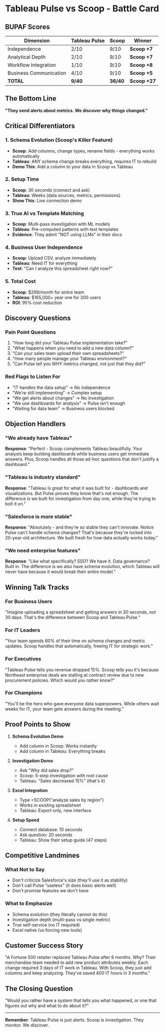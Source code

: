 # Tableau Pulse vs Scoop - Battle Card

## BUPAF Scores
| Dimension | Tableau Pulse | Scoop | Winner |
|-----------|---------------|-------|---------|
| Independence | 2/10 | 9/10 | **Scoop +7** |
| Analytical Depth | 2/10 | 9/10 | **Scoop +7** |
| Workflow Integration | 1/10 | 9/10 | **Scoop +8** |
| Business Communication | 4/10 | 9/10 | **Scoop +5** |
| **TOTAL** | **9/40** | **36/40** | **Scoop +27** |

## The Bottom Line
**"They send alerts about metrics. We discover why things changed."**

## Critical Differentiators

### 1. Schema Evolution (Scoop's Killer Feature)
- **Scoop**: Add columns, change types, rename fields - everything works automatically
- **Tableau**: ANY schema change breaks everything, requires IT to rebuild
- **Demo This**: Add a column to your data in Scoop vs Tableau

### 2. Setup Time
- **Scoop**: 30 seconds (connect and ask)
- **Tableau**: Weeks (data sources, metrics, permissions)
- **Show This**: Live connection demo

### 3. True AI vs Template Matching
- **Scoop**: Multi-pass investigation with ML models
- **Tableau**: Pre-computed patterns with text templates
- **Evidence**: They admit "NOT using LLMs" in their docs

### 4. Business User Independence
- **Scoop**: Upload CSV, analyze immediately
- **Tableau**: Need IT for everything
- **Test**: "Can I analyze this spreadsheet right now?"

### 5. Total Cost
- **Scoop**: $299/month for entire team
- **Tableau**: $165,000+ year one for 200 users
- **ROI**: 95% cost reduction

## Discovery Questions

### Pain Point Questions
1. "How long did your Tableau Pulse implementation take?"
2. "What happens when you need to add a new data column?"
3. "Can your sales team upload their own spreadsheets?"
4. "How many people manage your Tableau environment?"
5. "Can Pulse tell you WHY metrics changed, not just that they did?"

### Red Flags to Listen For
- "IT handles the data setup" → No independence
- "We're still implementing" → Complex setup
- "We get alerts about changes" → No investigation
- "We use dashboards for analysis" → Pulse isn't enough
- "Waiting for data team" → Business users blocked

## Objection Handlers

### "We already have Tableau"
**Response**: "Perfect - Scoop complements Tableau beautifully. Your analysts keep building dashboards while business users get immediate answers. Plus, Scoop handles all those ad-hoc questions that don't justify a dashboard."

### "Tableau is industry standard"
**Response**: "Tableau is great for what it was built for - dashboards and visualizations. But Pulse proves they know that's not enough. The difference is we built for investigation from day one, while they're trying to bolt it on."

### "Salesforce is more stable"
**Response**: "Absolutely - and they're so stable they can't innovate. Notice Pulse can't handle schema changes? That's because they're locked into 20-year-old architecture. We built fresh for how data actually works today."

### "We need enterprise features"
**Response**: "Like what specifically? SSO? We have it. Data governance? Built in. The difference is we also have schema evolution, which Tableau will never have because it would break their entire model."

## Winning Talk Tracks

### For Business Users
"Imagine uploading a spreadsheet and getting answers in 30 seconds, not 30 days. That's the difference between Scoop and Tableau Pulse."

### For IT Leaders  
"Your team spends 60% of their time on schema changes and metric updates. Scoop handles that automatically, freeing IT for strategic work."

### For Executives
"Tableau Pulse tells you revenue dropped 15%. Scoop tells you it's because Northeast enterprise deals are stalling at contract review due to new procurement policies. Which would you rather know?"

### For Champions
"You'll be the hero who gave everyone data superpowers. While others wait weeks for IT, your team gets answers during the meeting."

## Proof Points to Show

1. **Schema Evolution Demo**
   - Add column in Scoop: Works instantly
   - Add column in Tableau: Everything breaks

2. **Investigation Demo**
   - Ask "Why did sales drop?"
   - Scoop: 5-step investigation with root cause
   - Tableau: "Sales decreased 15%" (that's it)

3. **Excel Integration**
   - Type =SCOOP("analyze sales by region")
   - Works in existing spreadsheet
   - Tableau: Export only, new interface

4. **Setup Speed**
   - Connect database: 10 seconds
   - Ask question: 20 seconds
   - Tableau: Show their setup guide (47 steps)

## Competitive Landmines

### What Not to Say
- Don't criticize Salesforce's size (they'll use it as stability)
- Don't call Pulse "useless" (it does basic alerts well)
- Don't promise features we don't have

### What to Emphasize
- Schema evolution (they literally cannot do this)
- Investigation depth (multi-pass vs single metric)
- True self-service (no IT required)
- Excel native (vs forcing new tools)

## Customer Success Story
"A Fortune 500 retailer replaced Tableau Pulse after 6 months. Why? Their merchandise team needed to add new product attributes weekly. Each change required 3 days of IT work in Tableau. With Scoop, they just add columns and keep analyzing. They've saved 400 IT hours in 3 months."

## The Closing Question
"Would you rather have a system that tells you what happened, or one that figures out why and what to do about it?"

---

**Remember**: Tableau Pulse is just alerts. Scoop is investigation. They monitor. We discover.